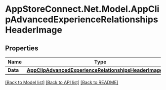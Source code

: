# AppStoreConnect.Net.Model.AppClipAdvancedExperienceRelationshipsHeaderImage

## Properties

Name | Type | Description | Notes
------------ | ------------- | ------------- | -------------
**Data** | [**AppClipAdvancedExperienceRelationshipsHeaderImageData**](AppClipAdvancedExperienceRelationshipsHeaderImageData.md) |  | [optional] 

[[Back to Model list]](../README.md#documentation-for-models) [[Back to API list]](../README.md#documentation-for-api-endpoints) [[Back to README]](../README.md)

